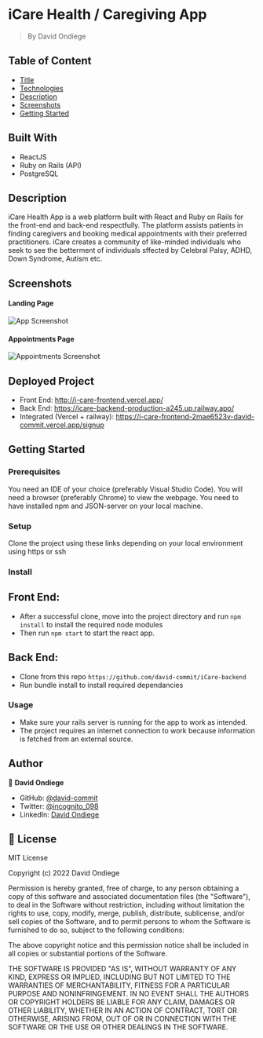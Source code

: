 # iCare Health / Caregiving App

> By David Ondiege

## Table of Content
- [Title](#iCare-Health-/-Caregiving-App)
- [Technologies](#Built-With)
- [Description](#Description)
- [Screenshots](#screenshots)
- [Getting Started](#Getting-Started)


## Built With

- ReactJS
- Ruby on Rails (API)
- PostgreSQL

## Description

iCare Health App is a web platform built with React and Ruby on Rails for the front-end and back-end respectfully. The platform assists patients in finding caregivers and booking medical appointments with their preferred practitioners. iCare creates a community of like-minded individuals who seek to see the betterment of individuals sffected by Celebral Palsy, ADHD, Down Syndrome, Autism etc.

## Screenshots
#### Landing Page
![App Screenshot](https://i.postimg.cc/N04RcR5n/screencapture-localhost-4000-2022-12-09-09-07-46.png)
#### Appointments Page
![Appointments Screenshot](https://i.postimg.cc/sg9JjMXt/screencapture-localhost-4000-login-2022-12-09-09-27-36.png)

## Deployed Project

- Front End: http://i-care-frontend.vercel.app/
- Back End: https://icare-backend-production-a245.up.railway.app/
- Integrated (Vercel + railway): https://i-care-frontend-2mae6523v-david-commit.vercel.app/signup

## Getting Started

### Prerequisites
You need an IDE of your choice (preferably Visual Studio Code).
You will need a browser (preferably Chrome) to view the webpage.
You need to have installed npm and JSON-server on your local machine. 

### Setup
Clone the project using these links depending on your local environment using https or ssh

### Install
## Front End:
- After a successful clone, move into the project directory and run ``npm install`` to install the required node modules
- Then run ``npm start`` to start the react app.

## Back End:
- Clone from this repo ``https://github.com/david-commit/iCare-backend``
- Run bundle install to install required dependancies

### Usage
- Make sure your rails server is running for the app to work as intended.
- The project requires an internet connection to work because information is fetched from an external source.


## Author

👤 **David Ondiege**

- GitHub: [@david-commit](https://github.com/david-commit)
- Twitter: [@incognito_098](https://twitter.com/incognito_098)
- LinkedIn: [David Ondiege](https://linkedin.com/in/david-ondiege)

## 📝 License

MIT License

Copyright (c) 2022 David Ondiege

Permission is hereby granted, free of charge, to any person obtaining a copy
of this software and associated documentation files (the "Software"), to deal
in the Software without restriction, including without limitation the rights
to use, copy, modify, merge, publish, distribute, sublicense, and/or sell
copies of the Software, and to permit persons to whom the Software is
furnished to do so, subject to the following conditions:

The above copyright notice and this permission notice shall be included in all
copies or substantial portions of the Software.

THE SOFTWARE IS PROVIDED "AS IS", WITHOUT WARRANTY OF ANY KIND, EXPRESS OR
IMPLIED, INCLUDING BUT NOT LIMITED TO THE WARRANTIES OF MERCHANTABILITY,
FITNESS FOR A PARTICULAR PURPOSE AND NONINFRINGEMENT. IN NO EVENT SHALL THE
AUTHORS OR COPYRIGHT HOLDERS BE LIABLE FOR ANY CLAIM, DAMAGES OR OTHER
LIABILITY, WHETHER IN AN ACTION OF CONTRACT, TORT OR OTHERWISE, ARISING FROM,
OUT OF OR IN CONNECTION WITH THE SOFTWARE OR THE USE OR OTHER DEALINGS IN THE
SOFTWARE.
